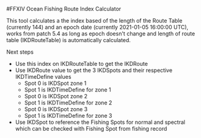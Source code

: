 #FFXIV Ocean Fishing Route Index Calculator

This tool calculates a the index based of the length of the Route Table (currently 144) and an epoch date (currently 2021-01-05 16:00:00 UTC), works from patch 5.4 as long as epoch doesn't change and length of route table (IKDRouteTable) is automatically calculated.

Next steps
- Use this index on IKDRouteTable to get the IKDRoute
- Use IKDRoute value to get the 3 IKDSpots and their respective IKDTimeDefine values
  - Spot 0 is IKDSpot zone 1
  - Spot 1 is IKDTimeDefine for zone 1
  - Spot 0 is IKDSpot zone 2
  - Spot 1 is IKDTimeDefine for zone 2
  - Spot 0 is IKDSpot zone 3
  - Spot 1 is IKDTimeDefine for zone 3
- Use IKDSpot to reference the Fishing Spots for normal and spectral which can be checked with Fishing Spot from fishing record